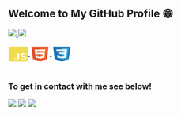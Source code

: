## Welcome to My GitHub Profile 😁

 <div>
   <a href="https://github.com/GregMarklew">
   <img height="180em" src="https://github-readme-stats.vercel.app/api?username=GregMarklew&show_icons=true&theme=tokyonight&include_all_commits=true&count_private=true"/>
   <img height="180em" src="https://github-readme-stats.vercel.app/api/top-langs/?username=GregMarklew&layout=compact&langs_count=6&theme=tokyonight"/>
</div>
    
<div style="display: inline_block"><br>
  <img align="center" alt="Js" height="30" width="40" src="https://raw.githubusercontent.com/devicons/devicon/master/icons/javascript/javascript-plain.svg">
  <img align="center" alt="HTML" height="30" width="40" src="https://raw.githubusercontent.com/devicons/devicon/master/icons/html5/html5-original.svg">
  <img align="center" alt="CSS" height="30" width="40" src="https://raw.githubusercontent.com/devicons/devicon/master/icons/css3/css3-original.svg">
</div>
 
<br>
 
### To get in contact with me see below!
 
<div> 
  <a href = "greg-marklew@hotmail.com"><img src="https://img.shields.io/badge/Microsoft_Outlook-0078D4?style=for-the-badge&logo=microsoft-outlook&logoColor=white" target="https://outlook.live.com"></a>
  <a href = "gregmarklew@gmail.com"><img src="https://img.shields.io/badge/-Gmail-%23333?style=for-the-badge&logo=gmail&logoColor=white" target="_blank"></a>
  <a href="https://www.linkedin.com/in/gregory-marklew/" target="_blank"><img src="https://img.shields.io/badge/-LinkedIn-%230077B5?style=for-the-badge&logo=linkedin&logoColor=white" target="https://mail.google.com/"></a>
</div>
